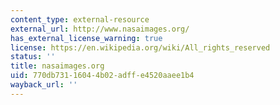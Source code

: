 ```yaml
---
content_type: external-resource
external_url: http://www.nasaimages.org/
has_external_license_warning: true
license: https://en.wikipedia.org/wiki/All_rights_reserved
status: ''
title: nasaimages.org
uid: 770db731-1604-4b02-adff-e4520aaee1b4
wayback_url: ''
---
```

